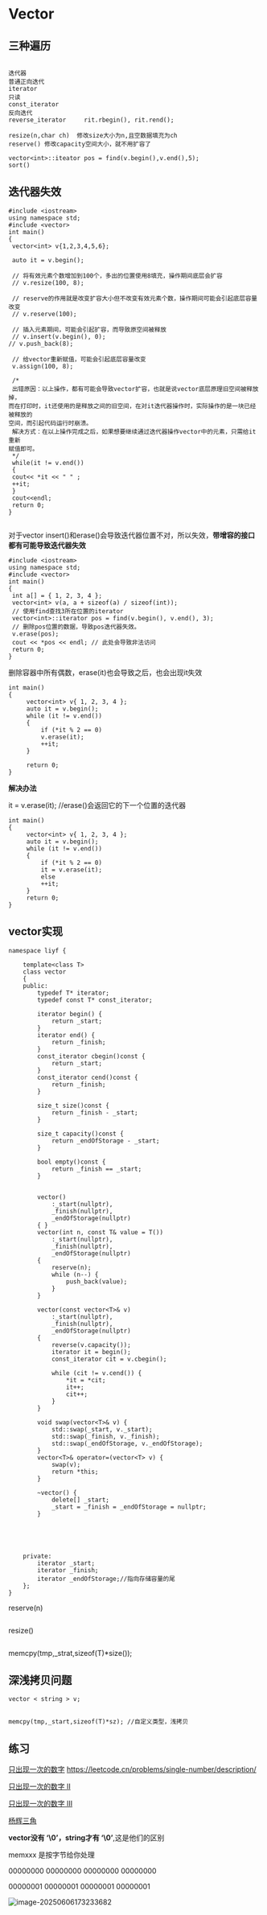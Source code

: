 # Vector

## 三种遍历

```

迭代器
普通正向迭代
iterator
只读
const_iterator
反向迭代
reverse_iterator     rit.rbegin(), rit.rend();

resize(n,char ch)  修改size大小为n,且空数据填充为ch
reserve() 修改capacity空间大小，就不用扩容了
```

```
vector<int>::iteator pos = find(v.begin(),v.end(),5);
sort()
```



## 迭代器失效

```
#include <iostream>
using namespace std;
#include <vector>
int main()
{
 vector<int> v{1,2,3,4,5,6};
 
 auto it = v.begin();
 
 // 将有效元素个数增加到100个，多出的位置使用8填充，操作期间底层会扩容
 // v.resize(100, 8);
 
 // reserve的作用就是改变扩容大小但不改变有效元素个数，操作期间可能会引起底层容量改变
 // v.reserve(100);
 
 // 插入元素期间，可能会引起扩容，而导致原空间被释放
 // v.insert(v.begin(), 0);
// v.push_back(8);
 
 // 给vector重新赋值，可能会引起底层容量改变
 v.assign(100, 8);
 
 /*
 出错原因：以上操作，都有可能会导致vector扩容，也就是说vector底层原理旧空间被释放掉，
而在打印时，it还使用的是释放之间的旧空间，在对it迭代器操作时，实际操作的是一块已经被释放的
空间，而引起代码运行时崩溃。
 解决方式：在以上操作完成之后，如果想要继续通过迭代器操作vector中的元素，只需给it重新
赋值即可。
 */
 while(it != v.end())
 {
 cout<< *it << " " ;
 ++it;
 }
 cout<<endl;
 return 0;
}


```

对于vector insert()和erase()会导致迭代器位置不对，所以失效，**带增容的接口都有可能导致迭代器失效**

```
#include <iostream>
using namespace std;
#include <vector>
int main()
{
 int a[] = { 1, 2, 3, 4 };
 vector<int> v(a, a + sizeof(a) / sizeof(int));
 // 使用find查找3所在位置的iterator
 vector<int>::iterator pos = find(v.begin(), v.end(), 3);
 // 删除pos位置的数据，导致pos迭代器失效。
 v.erase(pos);
 cout << *pos << endl; // 此处会导致非法访问
 return 0;
}
```

删除容器中所有偶数，erase(it)也会导致之后，也会出现it失效

```
int main()
{
     vector<int> v{ 1, 2, 3, 4 };
     auto it = v.begin();
     while (it != v.end())
     {
         if (*it % 2 == 0)
         v.erase(it);
         ++it;
     }

     return 0;
}
```

**解决办法**

it = v.erase(it);	//erase()会返回它的下一个位置的迭代器

```
int main()
{
     vector<int> v{ 1, 2, 3, 4 };
     auto it = v.begin();
     while (it != v.end())
     {
         if (*it % 2 == 0)
         it = v.erase(it);
         else
         ++it;
     }
     return 0;
}
```



## vector实现

```
namespace liyf {

	template<class T>
	class vector
	{
	public:
		typedef T* iterator;
		typedef const T* const_iterator;

		iterator begin() {
			return _start;
		}
		iterator end() {
			return _finish;
		}
		const_iterator cbegin()const {
			return _start;
		}
		const_iterator cend()const {
			return _finish;
		}

		size_t size()const {
			return _finish - _start;
		}

		size_t capacity()const {
			return _endOfStorage - _start;
		}
		
		bool empty()const {
			return _finish == _start;
		}


		vector()
			:_start(nullptr),
			_finish(nullptr),
			_endOfStorage(nullptr)
		{ }
		vector(int n, const T& value = T())
			:_start(nullptr),
			_finish(nullptr),
			_endOfStorage(nullptr)
		{
			reserve(n);
			while (n--) {
				push_back(value);
			}
		}

		vector(const vector<T>& v) 
			:_start(nullptr),
			_finish(nullptr),
			_endOfStorage(nullptr)
		{
			reverse(v.capacity());
			iterator it = begin();
			const_iterator cit = v.cbegin();

			while (cit != v.cend()) {
				*it = *cit;
				it++;
				cit++;
			}
		}

		void swap(vector<T>& v) {
			std::swap(_start, v._start);
			std::swap(_finish, v._finish);
			std::swap(_endOfStorage, v._endOfStorage);
		}
		vector<T>& operator=(vector<T> v) {
			swap(v);
			return *this;
		}

		~vector() {
			delete[] _start;
			_start = _finish = _endOfStorage = nullptr;
		}





	private:
		iterator _start;
		iterator _finish;			
		iterator _endOfStorage;//指向存储容量的尾
	};
}

```

reserve(n)

```

```

resize()

```

```

memcpy(tmp,_strat,sizeof(T)*size());



## 深浅拷贝问题

```
vector < string > v;


memcpy(tmp,_start,sizeof(T)*sz); //自定义类型，浅拷贝	
```



## 练习

[只出现一次的数字](https://leetcode.cn/problems/single-number/) https://leetcode.cn/problems/single-number/description/

[只出现一次的数字 II](https://leetcode.cn/problems/single-number-ii/)

[只出现一次的数字 III](https://leetcode.cn/problems/single-number-iii/)

[杨辉三角](https://leetcode.cn/problems/pascals-triangle/)



**vector没有 ‘\0’，string才有 ‘\0’**,这是他们的区别

memxxx 是按字节给你处理

00000000 00000000 00000000 00000000

00000001 00000001 00000001 00000001



![image-20250606173233682](C:\Users\LIYUFENG\AppData\Roaming\Typora\typora-user-images\image-20250606173233682.png)

